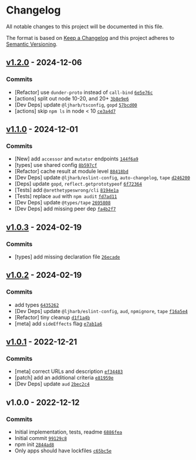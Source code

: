 # Changelog

All notable changes to this project will be documented in this file.

The format is based on [Keep a Changelog](https://keepachangelog.com/en/1.0.0/)
and this project adheres to [Semantic Versioning](https://semver.org/spec/v2.0.0.html).

## [v1.2.0](https://github.com/inspect-js/has-proto/compare/v1.1.0...v1.2.0) - 2024-12-06

### Commits

- [Refactor] use `dunder-proto` instead of `call-bind` [`6e5e76c`](https://github.com/inspect-js/has-proto/commit/6e5e76ce3bf4c01ebb99b38dcd61bee1ba35073f)
- [actions] split out node 10-20, and 20+ [`3b8e9e6`](https://github.com/inspect-js/has-proto/commit/3b8e9e651431ef5e9725dae68881b8107e812ee0)
- [Dev Deps] update `@ljharb/tsconfig`, `gopd` [`57bcd00`](https://github.com/inspect-js/has-proto/commit/57bcd000625c7d1e7f41fd10b4a8e1ea380029dd)
- [actions] skip `npm ls` in node &lt; 10 [`ce3a4d7`](https://github.com/inspect-js/has-proto/commit/ce3a4d76d4f15d94540cb5f2ae50967cc6299ee3)

## [v1.1.0](https://github.com/inspect-js/has-proto/compare/v1.0.3...v1.1.0) - 2024-12-01

### Commits

- [New] add `accessor` and `mutator` endpoints [`144f6a9`](https://github.com/inspect-js/has-proto/commit/144f6a9c2a3925f25058d5d5ea7eab3be57767d9)
- [types] use shared config [`8b597cf`](https://github.com/inspect-js/has-proto/commit/8b597cff2b09f0351bc357cac0e0c7b0c8bb7e70)
- [Refactor] cache result at module level [`88418bd`](https://github.com/inspect-js/has-proto/commit/88418bde7e0c37c7d9aa6cc79150e774004c01d8)
- [Dev Deps] update `@ljharb/eslint-config`, `auto-changelog`, `tape` [`d246200`](https://github.com/inspect-js/has-proto/commit/d246200bae6ceceebb495df7f8eb0f27a017b63f)
- [Deps] update `gopd`, `reflect.getprototypeof` [`6f72364`](https://github.com/inspect-js/has-proto/commit/6f723645da9b5bef0aaae4a1aa66c07a1fed179f)
- [Tests] add `@arethetypeswrong/cli` [`8194e1a`](https://github.com/inspect-js/has-proto/commit/8194e1a607233f63c5bd0b91112c0423b3296ac9)
- [Tests] replace `aud` with `npm audit` [`fd7ad11`](https://github.com/inspect-js/has-proto/commit/fd7ad111dc35488b3200a763204dba0f6087defc)
- [Dev Deps] update `@types/tape` [`2695808`](https://github.com/inspect-js/has-proto/commit/26958086aec0b1cbfdddd4f10e54d2de1facf85c)
- [Dev Deps] add missing peer dep [`fa4b2f7`](https://github.com/inspect-js/has-proto/commit/fa4b2f77f7c0071e1c06b5590c9bada8e6b2edce)

## [v1.0.3](https://github.com/inspect-js/has-proto/compare/v1.0.2...v1.0.3) - 2024-02-19

### Commits

- [types] add missing declaration file [`26ecade`](https://github.com/inspect-js/has-proto/commit/26ecade05d253bb5dc376945ee3186d1fbe334f8)

## [v1.0.2](https://github.com/inspect-js/has-proto/compare/v1.0.1...v1.0.2) - 2024-02-19

### Commits

- add types [`6435262`](https://github.com/inspect-js/has-proto/commit/64352626cf511c0276d5f4bb6be770a0bf0f8524)
- [Dev Deps] update `@ljharb/eslint-config`, `aud`, `npmignore`, `tape` [`f16a5e4`](https://github.com/inspect-js/has-proto/commit/f16a5e4121651e551271419f9d60fdd3561fd82c)
- [Refactor] tiny cleanup [`d1f1a4b`](https://github.com/inspect-js/has-proto/commit/d1f1a4bdc135f115a10f148ce302676224534702)
- [meta] add `sideEffects` flag [`e7ab1a6`](https://github.com/inspect-js/has-proto/commit/e7ab1a6f153b3e80dee68d1748b71e46767a0531)

## [v1.0.1](https://github.com/inspect-js/has-proto/compare/v1.0.0...v1.0.1) - 2022-12-21

### Commits

- [meta] correct URLs and description [`ef34483`](https://github.com/inspect-js/has-proto/commit/ef34483ca0d35680f271b6b96e35526151b25dfc)
- [patch] add an additional criteria [`e81959e`](https://github.com/inspect-js/has-proto/commit/e81959ed7c7a77fbf459f00cb4ef824f1099497f)
- [Dev Deps] update `aud` [`2bec2c4`](https://github.com/inspect-js/has-proto/commit/2bec2c47b072b122ff5443fba0263f6dc649531f)

## v1.0.0 - 2022-12-12

### Commits

- Initial implementation, tests, readme [`6886fea`](https://github.com/inspect-js/has-proto/commit/6886fea578f67daf69a7920b2eb7637ea6ebb0bc)
- Initial commit [`99129c8`](https://github.com/inspect-js/has-proto/commit/99129c8f42471ac89cb681ba9cb9d52a583eb94f)
- npm init [`2844ad8`](https://github.com/inspect-js/has-proto/commit/2844ad8e75b84d66a46765b3bab9d2e8ea692e10)
- Only apps should have lockfiles [`c65bc5e`](https://github.com/inspect-js/has-proto/commit/c65bc5e40b9004463f7336d47c67245fb139a36a)
